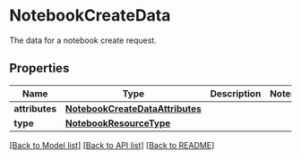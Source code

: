 # NotebookCreateData

The data for a notebook create request.

## Properties

| Name           | Type                                                                | Description | Notes |
| -------------- | ------------------------------------------------------------------- | ----------- | ----- |
| **attributes** | [**NotebookCreateDataAttributes**](NotebookCreateDataAttributes.md) |             |
| **type**       | [**NotebookResourceType**](NotebookResourceType.md)                 |             |

[[Back to Model list]](README.md#documentation-for-models) [[Back to API list]](README.md#documentation-for-api-endpoints) [[Back to README]](README.md)
